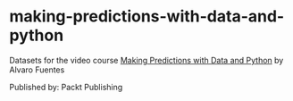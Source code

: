 # making-predictions-with-data-and-python
Datasets for the video course [Making Predictions with Data and Python](https://www.packtpub.com/big-data-and-business-intelligence/making-predictions-data-and-python-video) by Alvaro Fuentes

Published by: Packt Publishing
